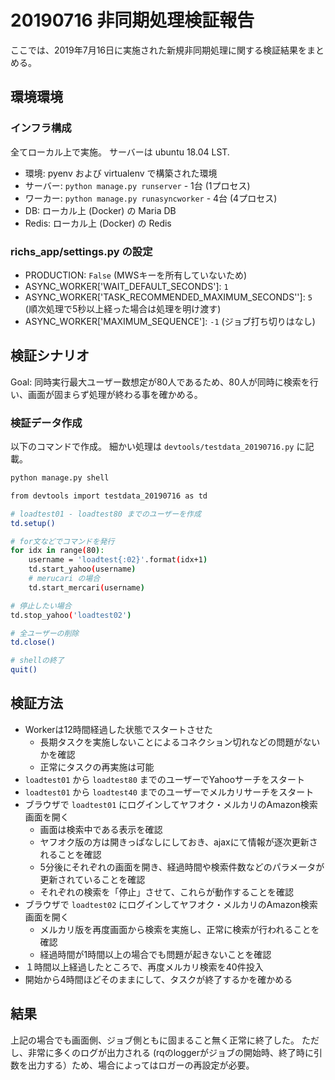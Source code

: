 # 20190716 非同期処理検証報告

ここでは、2019年7月16日に実施された新規非同期処理に関する検証結果をまとめる。


## 環境環境

### インフラ構成

全てローカル上で実施。 サーバーは ubuntu 18.04 LST.

* 環境: pyenv および virtualenv で構築された環境
* サーバー: `python manage.py runserver` - 1台 (1プロセス)
* ワーカー: `python manage.py runasyncworker` - 4台 (4プロセス)
* DB: ローカル上 (Docker) の Maria DB
* Redis: ローカル上 (Docker) の Redis


### richs_app/settings.py の設定

* PRODUCTION: `False` (MWSキーを所有していないため)
* ASYNC_WORKER['WAIT_DEFAULT_SECONDS']: `1`
* ASYNC_WORKER['TASK_RECOMMENDED_MAXIMUM_SECONDS'']: `5` (順次処理で5秒以上経った場合は処理を明け渡す)
* ASYNC_WORKER['MAXIMUM_SEQUENCE']: `-1` (ジョブ打ち切りはなし)


## 検証シナリオ

Goal: 同時実行最大ユーザー数想定が80人であるため、80人が同時に検索を行い、画面が固まらず処理が終わる事を確かめる。


### 検証データ作成

以下のコマンドで作成。 細かい処理は `devtools/testdata_20190716.py` に記載。

```bash
python manage.py shell

from devtools import testdata_20190716 as td

# loadtest01 - loadtest80 までのユーザーを作成
td.setup()

# for文などでコマンドを発行
for idx in range(80):
    username = 'loadtest{:02}'.format(idx+1)
    td.start_yahoo(username)
    # merucari の場合
    td.start_mercari(username)

# 停止したい場合
td.stop_yahoo('loadtest02')

# 全ユーザーの削除
td.close()

# shellの終了
quit()
```

## 検証方法

- Workerは12時間経過した状態でスタートさせた
  - 長期タスクを実施しないことによるコネクション切れなどの問題がないかを確認
  - 正常にタスクの再実施は可能
- `loadtest01` から `loadtest80` までのユーザーでYahooサーチをスタート
- `loadtest01` から `loadtest40` までのユーザーでメルカリサーチをスタート
- ブラウザで `loadtest01` にログインしてヤフオク・メルカリのAmazon検索画面を開く
  - 画面は検索中である表示を確認
  - ヤフオク版の方は開きっぱなしにしておき、ajaxにて情報が逐次更新されることを確認
  - 5分後にそれぞれの画面を開き、経過時間や検索件数などのパラメータが更新されていることを確認
  - それぞれの検索を「停止」させて、これらが動作することを確認
- ブラウザで `loadtest02` にログインしてヤフオク・メルカリのAmazon検索画面を開く
  - メルカリ版を再度画面から検索を実施し、正常に検索が行われることを確認
  - 経過時間が1時間以上の場合でも問題が起きないことを確認
- １時間以上経過したところで、再度メルカリ検索を40件投入
- 開始から4時間ほどそのままにして、タスクが終了するかを確かめる


## 結果

上記の場合でも画面側、ジョブ側ともに固まること無く正常に終了した。
ただし、非常に多くのログが出力される (rqのloggerがジョブの開始時、終了時に引数を出力する）ため、場合によってはロガーの再設定が必要。




